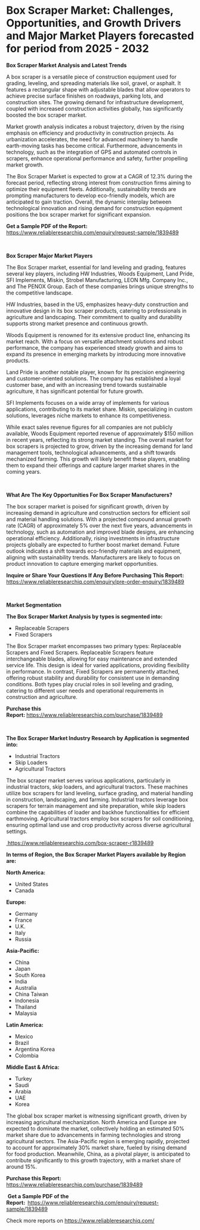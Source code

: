 <p><h1>Box Scraper Market: Challenges, Opportunities, and Growth Drivers and Major Market Players forecasted for period from 2025 - 2032</h1></p><p><strong>Box Scraper Market Analysis and Latest Trends</strong></p>
<p><p>A box scraper is a versatile piece of construction equipment used for grading, leveling, and spreading materials like soil, gravel, or asphalt. It features a rectangular shape with adjustable blades that allow operators to achieve precise surface finishes on roadways, parking lots, and construction sites. The growing demand for infrastructure development, coupled with increased construction activities globally, has significantly boosted the box scraper market.</p><p>Market growth analysis indicates a robust trajectory, driven by the rising emphasis on efficiency and productivity in construction projects. As urbanization accelerates, the need for advanced machinery to handle earth-moving tasks has become critical. Furthermore, advancements in technology, such as the integration of GPS and automated controls in scrapers, enhance operational performance and safety, further propelling market growth.</p><p>The Box Scraper Market is expected to grow at a CAGR of 12.3% during the forecast period, reflecting strong interest from construction firms aiming to optimize their equipment fleets. Additionally, sustainability trends are prompting manufacturers to develop eco-friendly models, which are anticipated to gain traction. Overall, the dynamic interplay between technological innovation and rising demand for construction equipment positions the box scraper market for significant expansion.</p></p>
<p><strong>Get a Sample PDF of the Report:&nbsp;</strong> <a href="https://www.reliableresearchiq.com/enquiry/request-sample/1839489?utm_campaign=1141&utm_medium=2&utm_source=Github&utm_content=ia&utm_term=10042025&utm_id=box-scraper">https://www.reliableresearchiq.com/enquiry/request-sample/1839489</a></p>
<p>&nbsp;</p>
<p><strong>Box Scraper Major Market Players</strong></p>
<p><p>The Box Scraper market, essential for land leveling and grading, features several key players, including HW Industries, Woods Equipment, Land Pride, SFI Implements, Miskin, Strobel Manufacturing, LEON Mfg. Company Inc., and The PENOX Group. Each of these companies brings unique strengths to the competitive landscape.</p><p>HW Industries, based in the US, emphasizes heavy-duty construction and innovative design in its box scraper products, catering to professionals in agriculture and landscaping. Their commitment to quality and durability supports strong market presence and continuous growth.</p><p>Woods Equipment is renowned for its extensive product line, enhancing its market reach. With a focus on versatile attachment solutions and robust performance, the company has experienced steady growth and aims to expand its presence in emerging markets by introducing more innovative products.</p><p>Land Pride is another notable player, known for its precision engineering and customer-oriented solutions. The company has established a loyal customer base, and with an increasing trend towards sustainable agriculture, it has significant potential for future growth.</p><p>SFI Implements focuses on a wide array of implements for various applications, contributing to its market share. Miskin, specializing in custom solutions, leverages niche markets to enhance its competitiveness.</p><p>While exact sales revenue figures for all companies are not publicly available, Woods Equipment reported revenue of approximately $150 million in recent years, reflecting its strong market standing. The overall market for box scrapers is projected to grow, driven by the increasing demand for land management tools, technological advancements, and a shift towards mechanized farming. This growth will likely benefit these players, enabling them to expand their offerings and capture larger market shares in the coming years.</p></p>
<p>&nbsp;</p>
<p><strong>What Are The Key Opportunities For Box Scraper Manufacturers?</strong></p>
<p><p>The box scraper market is poised for significant growth, driven by increasing demand in agriculture and construction sectors for efficient soil and material handling solutions. With a projected compound annual growth rate (CAGR) of approximately 5% over the next five years, advancements in technology, such as automation and improved blade designs, are enhancing operational efficiency. Additionally, rising investments in infrastructure projects globally are expected to further boost market demand. Future outlook indicates a shift towards eco-friendly materials and equipment, aligning with sustainability trends. Manufacturers are likely to focus on product innovation to capture emerging market opportunities.</p></p>
<p><strong>Inquire or Share Your Questions If Any Before Purchasing This Report:</strong> <a href="https://www.reliableresearchiq.com/enquiry/pre-order-enquiry/1839489?utm_campaign=1141&utm_medium=2&utm_source=Github&utm_content=ia&utm_term=10042025&utm_id=box-scraper">https://www.reliableresearchiq.com/enquiry/pre-order-enquiry/1839489</a></p>
<p>&nbsp;</p>
<p><strong>Market Segmentation</strong></p>
<p><strong>The Box Scraper Market Analysis by types is segmented into:</strong></p>
<p><ul><li>Replaceable Scrapers</li><li>Fixed Scrapers</li></ul></p>
<p><p>The Box Scraper market encompasses two primary types: Replaceable Scrapers and Fixed Scrapers. Replaceable Scrapers feature interchangeable blades, allowing for easy maintenance and extended service life. This design is ideal for varied applications, providing flexibility in performance. In contrast, Fixed Scrapers are permanently attached, offering robust stability and durability for consistent use in demanding conditions. Both types play crucial roles in soil leveling and grading, catering to different user needs and operational requirements in construction and agriculture.</p></p>
<p><strong>Purchase this Report:&nbsp;</strong><a href="https://www.reliableresearchiq.com/purchase/1839489?utm_campaign=1141&utm_medium=2&utm_source=Github&utm_content=ia&utm_term=10042025&utm_id=box-scraper">https://www.reliableresearchiq.com/purchase/1839489</a></p>
<p>&nbsp;</p>
<p><strong>The Box Scraper Market Industry Research by Application is segmented into:</strong></p>
<p><ul><li>Industrial Tractors</li><li>Skip Loaders</li><li>Agricultural Tractors</li></ul></p>
<p><p>The box scraper market serves various applications, particularly in industrial tractors, skip loaders, and agricultural tractors. These machines utilize box scrapers for land leveling, surface grading, and material handling in construction, landscaping, and farming. Industrial tractors leverage box scrapers for terrain management and site preparation, while skip loaders combine the capabilities of loader and backhoe functionalities for efficient earthmoving. Agricultural tractors employ box scrapers for soil conditioning, ensuring optimal land use and crop productivity across diverse agricultural settings.</p></p>
<p><a href="https://www.reliableresearchiq.com/box-scraper-r1839489?utm_campaign=1141&utm_medium=2&utm_source=Github&utm_content=ia&utm_term=10042025&utm_id=box-scraper">&nbsp;https://www.reliableresearchiq.com/box-scraper-r1839489</a></p>
<p><strong>In terms of Region, the Box Scraper Market Players available by Region are:</strong></p>
<p>
    <p> <strong> North America: </strong>
        <ul>
            <li>United States</li>
            <li>Canada</li>
        </ul>
        </p> 
    <p> <strong> Europe: </strong>
        <ul>
            <li>Germany</li>
            <li>France</li>
            <li>U.K.</li>
            <li>Italy</li>
            <li>Russia</li>
        </ul>
        </p> 
    <p> <strong> Asia-Pacific: </strong>
        <ul>
            <li>China</li>
            <li>Japan</li>
            <li>South Korea</li>
            <li>India</li>
            <li>Australia</li>
            <li>China Taiwan</li>
            <li>Indonesia</li>
            <li>Thailand</li>
            <li>Malaysia</li>
        </ul>
        </p> 
    <p> <strong> Latin America: </strong>
        <ul>
            <li>Mexico</li>
            <li>Brazil</li>
            <li>Argentina Korea</li>
            <li>Colombia</li>
        </ul>
        </p> 
    <p> <strong> Middle East & Africa: </strong>
        <ul>
            <li>Turkey</li>
            <li>Saudi</li>
            <li>Arabia</li>
            <li>UAE</li>
            <li>Korea</li>
        </ul>
    </p>
    </p>
<p><p>The global box scraper market is witnessing significant growth, driven by increasing agricultural mechanization. North America and Europe are expected to dominate the market, collectively holding an estimated 50% market share due to advancements in farming technologies and strong agricultural sectors. The Asia-Pacific region is emerging rapidly, projected to account for approximately 30% market share, fueled by rising demand for food production. Meanwhile, China, as a pivotal player, is anticipated to contribute significantly to this growth trajectory, with a market share of around 15%.</p></p>
<p><strong>Purchase this Report: </strong><a href="https://www.reliableresearchiq.com/purchase/1839489?utm_campaign=1141&utm_medium=2&utm_source=Github&utm_content=ia&utm_term=10042025&utm_id=box-scraper">https://www.reliableresearchiq.com/purchase/1839489</a></p>
<p>&nbsp;<strong>Get a Sample PDF of the Report:&nbsp;&nbsp;</strong><a href="https://www.reliableresearchiq.com/enquiry/request-sample/1839489?utm_campaign=1141&utm_medium=2&utm_source=Github&utm_content=ia&utm_term=10042025&utm_id=box-scraper">https://www.reliableresearchiq.com/enquiry/request-sample/1839489</a></p>
<p><strong></strong></p>
<p>Check more reports on <a href="https://www.reliableresearchiq.com/?utm_campaign=1141&utm_medium=2&utm_source=Github&utm_content=ia&utm_term=10042025&utm_id=box-scraper">https://www.reliableresearchiq.com/</a></p>